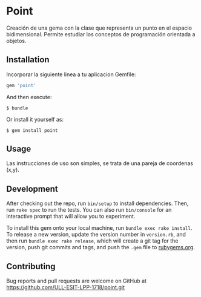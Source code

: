 # Point

Creación de una gema con la clase que representa un punto en el espacio bidimensional.
Permite estudiar los conceptos de programación orientada a objetos.

## Installation

Incorporar la siguiente linea a tu aplicacion Gemfile:

```ruby
gem 'point'
```

And then execute:

    $ bundle

Or install it yourself as:

    $ gem install point

## Usage

Las instrucciones de uso son simples, se trata de una pareja de coordenas (x,y).

## Development

After checking out the repo, run `bin/setup` to install dependencies. Then, run `rake spec` to run the tests. You can also run `bin/console` for an interactive prompt that will allow you to experiment.

To install this gem onto your local machine, run `bundle exec rake install`. To release a new version, update the version number in `version.rb`, and then run `bundle exec rake release`, which will create a git tag for the version, push git commits and tags, and push the `.gem` file to [rubygems.org](https://rubygems.org).

## Contributing

Bug reports and pull requests are welcome on GitHub at https://github.com/ULL-ESIT-LPP-1718/point.git 
